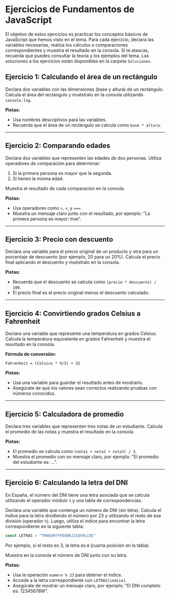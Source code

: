 # Ejercicios de Fundamentos de JavaScript

El objetivo de estos ejercicios es practicar los conceptos básicos de JavaScript que hemos visto en el tema. Para cada ejercicio, declara las variables necesarias, realiza los cálculos o comparaciones correspondientes y muestra el resultado en la consola.
Si te atascas, recuerda que puedes consultar la teoría y los ejemplos del tema. Las soluciones a los ejercicios están disponibles en la carpeta `Soluciones`.

## Ejercicio 1: Calculando el área de un rectángulo
Declara dos variables con las dimensiones (base y altura) de un rectángulo. Calcula el área del rectángulo y muéstralo en la consola utilizando `console.log`.

**Pistas:**
- Usa nombres descriptivos para las variables.
- Recuerda que el área de un rectángulo se calcula como `base * altura`.

---

## Ejercicio 2: Comparando edades
Declara dos variables que representen las edades de dos personas. Utiliza operadores de comparación para determinar:
1. Si la primera persona es mayor que la segunda.
2. Si tienen la misma edad.

Muestra el resultado de cada comparación en la consola.

**Pistas:**
- Usa operadores como `>`, `<`, y `===`.
- Muestra un mensaje claro junto con el resultado, por ejemplo: "La primera persona es mayor: true".

---

## Ejercicio 3: Precio con descuento
Declara una variable para el precio original de un producto y otra para un porcentaje de descuento (por ejemplo, 20 para un 20%). Calcula el precio final aplicando el descuento y muéstralo en la consola.

**Pistas:**
- Recuerda que el descuento se calcula como `(precio * descuento) / 100`.
- El precio final es el precio original menos el descuento calculado.

---

## Ejercicio 4: Convirtiendo grados Celsius a Fahrenheit
Declara una variable que represente una temperatura en grados Celsius. Calcula la temperatura equivalente en grados Fahrenheit y muestra el resultado en la consola.

**Fórmula de conversión:**
```
Fahrenheit = (Celsius * 9/5) + 32
```

**Pistas:**
- Usa una variable para guardar el resultado antes de mostrarlo.
- Asegúrate de que los valores sean correctos realizando pruebas con números conocidos.

---

## Ejercicio 5: Calculadora de promedio
Declara tres variables que representen tres notas de un estudiante. Calcula el promedio de las notas y muestra el resultado en la consola.

**Pistas:**
- El promedio se calcula como `(nota1 + nota2 + nota3) / 3`.
- Muestra el promedio con un mensaje claro, por ejemplo: "El promedio del estudiante es: ...".

---

## Ejercicio 6: Calculando la letra del DNI
En España, el número del DNI tiene una letra asociada que se calcula utilizando el operador módulo `%` y una tabla de correspondencias.

Declara una variable que contenga un número de DNI (sin letra). Calcula el índice para la letra dividiendo el número por 23 y utilizando el resto de esa división (operador `%`). Luego, utiliza el índice para encontrar la letra correspondiente en la siguiente tabla:

```javascript
const LETRAS = "TRWAGMYFPDXBNJZSQVHLCKE"
```

Por ejemplo, si el resto es 3, la letra es `W` (cuarta posición en la tabla).

Muestra en la consola el número de DNI junto con su letra.

**Pistas:**
- Usa la operación `numero % 23` para obtener el índice.
- Accede a la letra correspondiente con `LETRAS[indice]`.
- Asegúrate de mostrar un mensaje claro, por ejemplo: "El DNI completo es: 12345678W".

